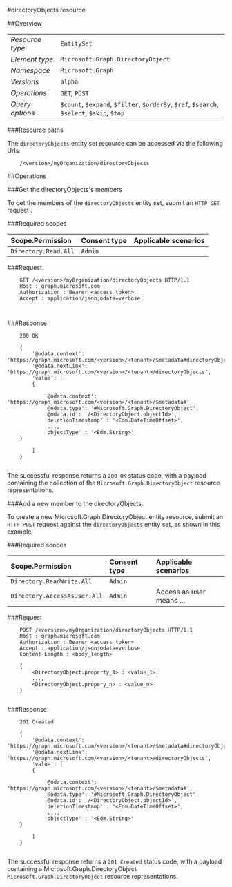 #directoryObjects resource

 



##Overview

|  |  | 
| :-- | :-- | 
| _Resource type_ | `EntitySet` | 
| _Element type_ | `Microsoft.Graph.DirectoryObject` | 
| _Namespace_ | `Microsoft.Graph` | 
| _Versions_ | `alpha` | 
| _Operations_ | `GET`, `POST` | 
| _Query options_ | `$count`, `$expand`, `$filter`, `$orderBy`, `$ref`, `$search`, `$select`, `$skip`, `$top` | 


###Resource paths

The `directoryObjects` entity set resource can be accessed via the following Urls. 

```
	/<version>/myOrganization/directoryObjects
```





##Operations

###Get the directoryObjects's members

To get the members of the `directoryObjects` entity set, submit an `HTTP GET` request .  

###Required scopes

| Scope.Permission | Consent type | Applicable scenarios | 
| :-- | :-- | :-- | 
| `Directory.Read.All` | `Admin` |  | 
###Request

```
	GET /<version>/myOrganization/directoryObjects HTTP/1.1
	Host : graph.microsoft.com
	Authorization : Bearer <access_token>
	Accept : application/json;odata=verbose
	
	
```

###Response

```
	200 OK
	
	{
		'@odata.context': 'https://graph.microsoft.com/<version>/<tenant>/$metadata#directoryObjects',
		'@odata.nextLink': 'https://graph.microsoft.com/<version>/<tenant>/directoryObjects',
		'value': [ 
		{
	
			'@odata.context': 'https://graph.microsoft.com/<version>/<tenant>/$metadata#',
			'@odata.type': '#Microsoft.Graph.DirectoryObject',
			'@odata.id': '/<DirectoryObject.objectId>',
			'deletionTimestamp' : '<Edm.DateTimeOffset>',
			 ...,
			'objectType' : '<Edm.String>'
	}
	
		]
	}
	
```

The successful response returns a `200 OK` status code, with a payload containing the collection of the `Microsoft.Graph.DirectoryObject` resource representations. 

###Add a new member to the directoryObjects

To create a new Microsoft.Graph.DirectoryObject entity resource, submit an `HTTP POST` request against the `directoryObjects` entity set, as shown in this example. 

###Required scopes

| Scope.Permission | Consent type | Applicable scenarios | 
| :-- | :-- | :-- | 
| `Directory.ReadWrite.All` | `Admin` |  | 
| `Directory.AccessAsUser.All` | `Admin` | Access as user means ... | 
###Request

```
	POST /<version>/myOrganization/directoryObjects HTTP/1.1
	Host : graph.microsoft.com
	Authorization : Bearer <access_token>
	Accept : application/json;odata=verbose
	Content-Length : <body_length>
	
	{
		<DirectoryObject.property_1> : <value_1>,
		...,
		<DirectoryObject.propery_n> : <value_n>
	}
	
```

###Response

```
	201 Created
	
	{
		'@odata.context': 'https://graph.microsoft.com/<version>/<tenant>/$metadata#directoryObjects',
		'@odata.nextLink': 'https://graph.microsoft.com/<version>/<tenant>/directoryObjects',
		'value': [ 
		{
	
			'@odata.context': 'https://graph.microsoft.com/<version>/<tenant>/$metadata#',
			'@odata.type': '#Microsoft.Graph.DirectoryObject',
			'@odata.id': '/<DirectoryObject.objectId>',
			'deletionTimestamp' : '<Edm.DateTimeOffset>',
			 ...,
			'objectType' : '<Edm.String>'
	}
	
		]
	}
	
```

The successful response returns a `201 Created` status code, with a payload containing a Microsoft.Graph.DirectoryObject `Microsoft.Graph.DirectoryObject` resource representations. 



